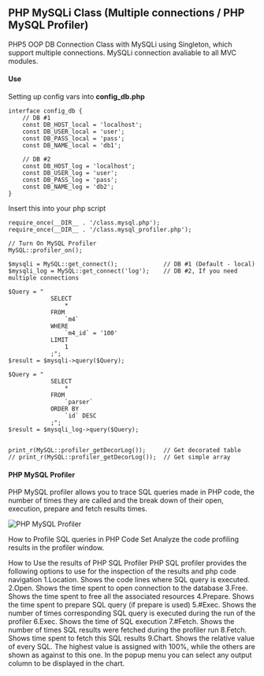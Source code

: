 PHP MySQLi Class (Multiple connections / PHP MySQL Profiler)
----------
PHP5 OOP DB Connection Class with MySQLi using Singleton, which support multiple connections.
MySQLi connection avaliable to all MVC modules.

#### Use ####
Setting up config vars into **config_db.php**

	interface config_db {
		// DB #1
		const DB_HOST_local = 'localhost';
		const DB_USER_local = 'user';  
		const DB_PASS_local = 'pass'; 
		const DB_NAME_local = 'db1'; 
	
		// DB #2
		const DB_HOST_log = 'localhost';
		const DB_USER_log = 'user';  
		const DB_PASS_log = 'pass'; 
		const DB_NAME_log = 'db2';
	}
  
Insert this into your php script

    require_once(__DIR__ . '/class.mysql.php');
    require_once(__DIR__ . '/class.mysql_profiler.php');
	
	// Turn On MySQL Profiler
    MySQL::profiler_on();
    
    $mysqli = MySQL::get_connect();				// DB #1 (Default - local)
    $mysqli_log = MySQL::get_connect('log');	// DB #2, If you need multiple connections
	
	$Query = "
            	SELECT
	                * 
                FROM 
	                `m4`
	            WHERE 
	            	`m4_id` = '100'
	            LIMIT
	            	1
	            ;";
	$result = $mysqli->query($Query);     
		
	$Query = "
            	SELECT
	                * 
                FROM 
	                `parser`
	            ORDER BY 
	            	`id` DESC
	            ;";
	$result = $mysqli_log->query($Query);    

	
    print_r(MySQL::profiler_getDecorLog());		// Get decorated table
	// print_r(MySQL::profiler_getDecorLog());	// Get simple array


#### PHP MySQL Profiler ####
PHP MySQL profiler allows you to trace SQL queries made in PHP code, the number of times they are called and the break down of their open, execution, prepare and fetch results times.

![PHP MySQL Profiler](http://www.baikuzin.com/GitHub/mysqli/mysqli_profiler.gif)
 

How to Profile SQL queries in PHP Code
Set
Analyze the code profiling results in the profiler window.  


How to Use the results of PHP SQL Profiler
PHP SQL profiler provides the following options to use for the inspection of the results and php code navigation 
1.Location. Shows the code lines where SQL query is executed. 
2.Open. Shows the time spent to open connection to the database 
3.Free. Shows the time spent to free all the associated resources 
4.Prepare. Shows the time spent to prepare SQL query (if prepare is used) 
5.#Exec. Shows the number of times corresponding SQL query is executed during the run of the profiler 
6.Exec. Shows the time of SQL execution 
7.#Fetch. Shows the number of times SQL results were fetched during the profiler run 
8.Fetch. Shows time spent to fetch this SQL results 
9.Chart. Shows the relative value of every SQL. The highest value is assigned with 100%, while the others are shown as against to this one. In the popup menu you can select any output column to be displayed in the chart. 
